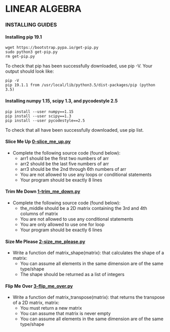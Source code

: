 # LINEAR ALGEBRA

### INSTALLING GUIDES

#### Installing pip 19.1
```
wget https://bootstrap.pypa.io/get-pip.py
sudo python3 get-pip.py
rm get-pip.py
```
To check that pip has been successfully downloaded, use pip -V. Your output should look like:
```
pip -V
pip 19.1.1 from /usr/local/lib/python3.5/dist-packages/pip (python 3.5)
```

#### Installing numpy 1.15, scipy 1.3, and pycodestyle 2.5
```
pip install --user numpy==1.15
pip install --user scipy==1.3
pip install --user pycodestyle==2.5
```
To check that all have been successfully downloaded, use pip list.

#### Slice Me Up [0-slice_me_up.py](./0-slice_me_up.py)
- Complete the following source code (found below):
	- arr1 should be the first two numbers of arr
	- arr2 should be the last five numbers of arr
	- arr3 should be the 2nd through 6th numbers of arr
	- You are not allowed to use any loops or conditional statements
	- Your program should be exactly 8 lines

#### Trim Me Down [1-trim_me_down.py](1-trim_me_down.py)
- Complete the following source code (found below):
	- the_middle should be a 2D matrix containing the 3rd and 4th columns of matrix
	- You are not allowed to use any conditional statements
	- You are only allowed to use one for loop
	- Your program should be exactly 6 lines

#### Size Me Please [2-size_me_please.py](2-size_me_please.py)
- Write a function def matrix_shape(matrix): that calculates the shape of a matrix:
	- You can assume all elements in the same dimension are of the same type/shape
	- The shape should be returned as a list of integers

#### Flip Me Over [3-flip_me_over.py](3-flip_me_over.py)
- Write a function def matrix_transpose(matrix): that returns the transpose of a 2D matrix, matrix:
	- You must return a new matrix
	- You can assume that matrix is never empty
	- You can assume all elements in the same dimension are of the same type/shape

